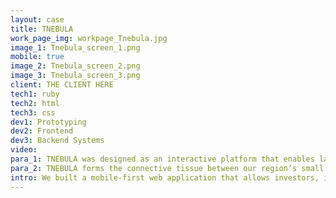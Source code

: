 ```yaml
---
layout: case
title: TNEBULA
work_page_img: workpage_Tnebula.jpg
image_1: Tnebula_screen_1.png
mobile: true
image_2: Tnebula_screen_2.png
image_3: Tnebula_screen_3.png
client: THE CLIENT HERE
tech1: ruby
tech2: html
tech3: css
dev1: Prototyping
dev2: Frontend
dev3: Backend Systems
video:
para_1: TNEBULA was designed as an interactive platform that enables laboratories to inventory intellectual property, present inventions to entrepreneurs and industry, and gain a rich understanding of commercial potential and pathways to market through intelligent reporting. It has become a discovery platform for inventors, industrialists, capitalists, entrepreneurs, and the generally curious.
para_2: TNEBULA forms the connective tissue between our region’s small businesses, larger corporations, and laboratories so that collaboratively we can drive innovation and introduce real products into the market. We work with labs all over the country and allow our network of entrepreneurs, technical, and industry experts, and students to collaborate and produce some amazing data, giving us real insight into the health of our country’s innovation pipeline.
intro: We built a mobile-first web application that allows investors, innovators, and entrepreneurs to connect around cutting-edge research.
---
```

